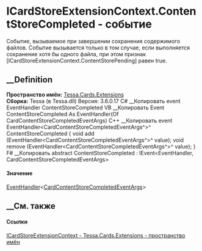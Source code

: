 # ICardStoreExtensionContext.ContentStoreCompleted - событие
Событие, вызываемое при завершении сохранения содержимого файлов. Событие
вызывается только в том случае, если выполняется сохранение хотя бы одного
файла, при этом признак [ICardStoreExtensionContext.ContentStorePending] равен
true.
## __Definition
 **Пространство имён:** [Tessa.Cards.Extensions](N_Tessa_Cards_Extensions.htm)  
 **Сборка:** Tessa (в Tessa.dll) Версия: 3.6.0.17
C# __Копировать
     event EventHandler<CardContentStoreCompletedEventArgs> ContentStoreCompleted
VB __Копировать
     Event ContentStoreCompleted As EventHandler(Of CardContentStoreCompletedEventArgs)
C++ __Копировать
     event EventHandler<CardContentStoreCompletedEventArgs^>^ ContentStoreCompleted {
    	void add (EventHandler<CardContentStoreCompletedEventArgs^>^ value);
    	void remove (EventHandler<CardContentStoreCompletedEventArgs^>^ value);
    }
F# __Копировать
     abstract ContentStoreCompleted : IEvent<EventHandler<CardContentStoreCompletedEventArgs>,
        CardContentStoreCompletedEventArgs>
#### Значение
[EventHandler](https://learn.microsoft.com/dotnet/api/system.eventhandler-1)<[CardContentStoreCompletedEventArgs](T_Tessa_Cards_CardContentStoreCompletedEventArgs.htm)>
##  __См. также
#### Ссылки
[ICardStoreExtensionContext -
](T_Tessa_Cards_Extensions_ICardStoreExtensionContext.htm)
[Tessa.Cards.Extensions - пространство имён](N_Tessa_Cards_Extensions.htm)
